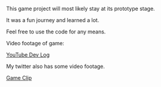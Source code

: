 
This game project will most likely stay at its prototype stage.

It was a fun journey and learned a lot.

Feel free to use the code for any means.

Video footage of game:

[YouTube Dev Log](https://www.youtube.com/channel/UCAdhxvlol0r-qTvhzCgB81A)

My twitter also has some video footage.

[Game Clip](https://twitter.com/Unit_978/status/740043133287682048)
